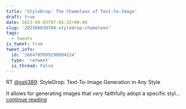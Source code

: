 ```yaml
---
title: 'StyleDrop: The Chameleon of Text-to-Image'
draft: true
date: 2023-06-03T07:04:32+00:00
slug: '202306030704-styledrop-chameleon'
tags:
  - tweets
is_tweet: true
tweet_info:
  id: '1664785099290804224'
  type: 'retweet'
  is_thread: False
---
```




RT [@sstj389](https://x.com/sstj389): StyleDrop: Text-To-Image Generation in Any Style

It allows for generating images that _very_ faithfully adopt a specific styl… [continue reading](https://x.com/sytelus/status/1664785099290804224)
